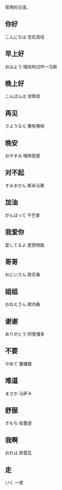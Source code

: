 常用的日语。

## 你好

こんにちは  空尼其哇

## 早上好

おはよう 哦哈哟过咋一马斯

## 晚上好

こんばんは 空帮哇

## 再见

さようなら 撒有哪啦

## 晚安

おやすみ  哦呀思密

## 对不起

すみません 斯米马赛

## 加油

がんばって 干巴爹

## 我爱你

爱してるよ 爱西特路

## 哥哥

おにいさん 欧尼桑

## 姐姐

おねえさん 欧内桑

## 谢谢

ありがとう 阿里嘎多

## 不要

やめて 雅蠛蝶

## 难道

まさか 马萨卡

## 舒服

きもち 给墨迹

## 我啊

おれは 欧雷瓦

## 走

いく 一库
